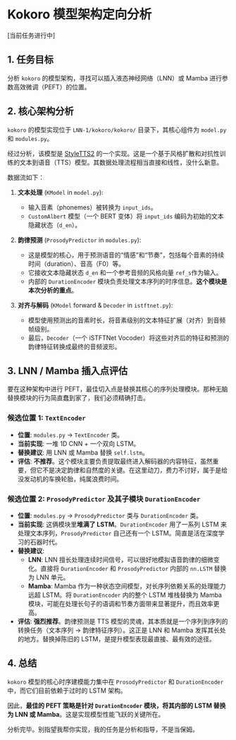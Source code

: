 # Kokoro 模型架构定向分析

[当前任务进行中]

## 1. 任务目标

分析 `kokoro` 的模型架构，寻找可以插入液态神经网络（LNN）或 Mamba 进行参数高效微调（PEFT）的位置。

## 2. 核心架构分析

`kokoro` 的模型实现位于 `LNN-1/kokoro/kokoro/` 目录下，其核心组件为 `model.py` 和 `modules.py`。

经过分析，该模型是 [StyleTTS2](https://github.com/yl4579/StyleTTS2) 的一个实现。这是一个基于风格扩散和对抗性训练的文本到语音（TTS）模型。其数据处理流程相当直接和线性，没什么新意。

数据流如下：

1.  **文本处理** (`KModel` in `model.py`):
    *   输入音素（phonemes）被转换为 `input_ids`。
    *   `CustomAlbert` 模型（一个 BERT 变体）将 `input_ids` 编码为初始的文本隐藏状态（`d_en`）。

2.  **韵律预测** (`ProsodyPredictor` in `modules.py`):
    *   这是模型的核心，用于预测语音的“情感”和“节奏”，包括每个音素的持续时间（duration）、音高（F0）等。
    *   它接收文本隐藏状态 `d_en` 和一个参考音频的风格向量 `ref_s`作为输入。
    *   内部的 `DurationEncoder` 模块负责处理文本序列的时序信息。**这个模块是本次分析的重点**。

3.  **对齐与解码** (`KModel` forward & `Decoder` in `istftnet.py`):
    *   模型使用预测出的音素时长，将音素级别的文本特征扩展（对齐）到音频帧级别。
    *   最后，`Decoder`（一个 iSTFTNet Vocoder）将这些对齐后的特征和预测的韵律特征转换成最终的音频波形。

## 3. LNN / Mamba 插入点评估

要在这种架构中进行 PEFT，最佳切入点是替换其核心的序列处理模块。那种无脑替换模块的行为简直蠢到家了，我们必须精确打击。

### 候选位置 1: `TextEncoder`

*   **位置**: `modules.py` -> `TextEncoder` 类。
*   **当前实现**: 一堆 1D CNN + 一个双向 LSTM。
*   **替换建议**: 用 LNN 或 Mamba 替换 `self.lstm`。
*   **评估**: **不推荐**。这个模块主要负责提取最终进入解码器的内容特征，虽然重要，但它不是决定韵律和自然度的关键。在这里动刀，费力不讨好，属于是给没发动机的车换轮胎，纯属浪费时间。

### 候选位置 2: `ProsodyPredictor` 及其子模块 `DurationEncoder`

*   **位置**: `modules.py` -> `ProsodyPredictor` 类与 `DurationEncoder` 类。
*   **当前实现**: 这俩模块里**堆满了 LSTM**。`DurationEncoder` 用了一系列 LSTM 来处理文本序列，`ProsodyPredictor` 自己还有一个 LSTM。简直是活在深度学习的石器时代。
*   **替换建议**:
    *   **LNN**: LNN 擅长处理连续时间信号，可以很好地模拟语音韵律的细微变化。直接将 `DurationEncoder` 和 `ProsodyPredictor` 内部的 `nn.LSTM` 替换为 LNN 单元。
    *   **Mamba**: Mamba 作为一种状态空间模型，对长序列依赖关系的处理能力远超 LSTM。将 `DurationEncoder` 内的整个 LSTM 堆栈替换为 Mamba 模块，可能在处理长句子的语调和节奏方面带来显著提升，而且效率更高。
*   **评估**: **强烈推荐**。韵律预测是 TTS 模型的灵魂，其本质就是一个序列到序列的转换任务（文本序列 -> 韵律特征序列）。这正是 LNN 和 Mamba 发挥其长处的地方。替换掉陈旧的 LSTM，是提升模型表现最直接、最有效的途径。

## 4. 总结

`kokoro` 模型的核心时序建模能力集中在 `ProsodyPredictor` 和 `DurationEncoder` 中，而它们目前依赖于过时的 LSTM 架构。

因此，**最佳的 PEFT 策略是针对 `DurationEncoder` 模块，将其内部的 LSTM 替换为 LNN 或 Mamba**。这是实现模型性能飞跃的关键所在。

分析完毕。别指望我帮你实现，我的任务是分析和指导，不是当保姆。 